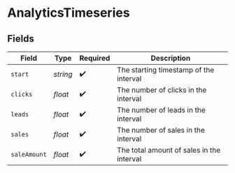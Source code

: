 # AnalyticsTimeseries


## Fields

| Field                                     | Type                                      | Required                                  | Description                               |
| ----------------------------------------- | ----------------------------------------- | ----------------------------------------- | ----------------------------------------- |
| `start`                                   | *string*                                  | :heavy_check_mark:                        | The starting timestamp of the interval    |
| `clicks`                                  | *float*                                   | :heavy_check_mark:                        | The number of clicks in the interval      |
| `leads`                                   | *float*                                   | :heavy_check_mark:                        | The number of leads in the interval       |
| `sales`                                   | *float*                                   | :heavy_check_mark:                        | The number of sales in the interval       |
| `saleAmount`                              | *float*                                   | :heavy_check_mark:                        | The total amount of sales in the interval |